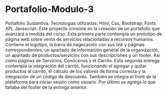 # Portafolio-Modulo-3
Portafolio Sustantiva. Tecnologías utilizadas: Html, Css, Bootstrap, Fonts API, Javascript. Este proyecto consiste en la creación de un portafolio que avanzará a medida del curso. Esta primera parte contempla un prototipo de página web sobre venta de servicios relacionadas a recursos humanos. Contiene el logotipo, la barra de nagecación con sus link y páginas correspondientes, un apartado de información general de la organización, un apartado de productos/servicios con sus descripciones y un footer. Así como páginas de Servicios, Conócenos y el Carrito.
Esta segunda entrega contempla la integración del carrito, funcionando el agregar y quitar productos al carrito, el cálculo de los valores de forma correcta y la integración de un código de descuento. También se integra el front de la plataforma para iniciar sesión como usuario. Por último se agrega lo que faltaba del footer de la entrega anterior. 
